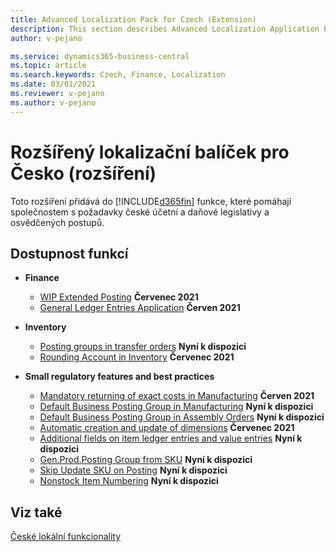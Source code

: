 ```yaml
---
title: Advanced Localization Pack for Czech (Extension) 
description: This section describes Advanced Localization Application Pack for Czech extension functionality.
author: v-pejano

ms.service: dynamics365-business-central
ms.topic: article
ms.search.keywords: Czech, Finance, Localization
ms.date: 03/01/2021
ms.reviewer: v-pejano
ms.author: v-pejano
---
```


# Rozšířený lokalizační balíček pro Česko (rozšíření)

Toto rozšíření přidává do [!INCLUDE[d365fin](../../includes/d365fin_md.md)] funkce, které pomáhají společnostem s požadavky české účetní a daňové legislativy a osvědčených postupů.

## Dostupnost funkcí

- **Finance**
  - [WIP Extended Posting](wip-extended-posting.md) **Červenec 2021**
  - [General Ledger Entries Application](general-ledger-entries-application.md) **Červen 2021**

- **Inventory**
  - [Posting groups in transfer orders](how-to-use-posting-groups-in-transfer-orders.md) **Nyní k dispozici**
  - [Rounding Account in Inventory](how-to-round-account-in-inventory.md) **Červenec 2021**

- **Small regulatory features and best practices**
  - [Mandatory returning of exact costs in Manufacturing](how-to-setup-mandatory-return-exact-costs-manufacturing.md) **Červen 2021**
  - [Default Business Posting Group in Manufacturing](how-to-setup-default-bus-post-group-manufacturing.md) **Nyní k dispozici**
  - [Default Business Posting Group in Assembly Orders](how-to-setup-default-bus-post-group-assembly-orders.md) **Nyní k dispozici**
  - [Automatic creation and update of dimensions](how-to-automatic-creation-and-update-dimensions.md) **Červenec 2021**
  - [Additional fields on item ledger entries and value entries](how-to-use-add-fields-item-entries.md) **Nyní k dispozici**
  - [Gen.Prod.Posting Group from SKU](x.md) **Nyní k dispozici**
  - [Skip Update SKU on Posting](how-to-setup-skip-update-sku-on-posting.md) **Nyní k dispozici**
  - [Nonstock Item Numbering](how-to-setup-nonstock-item-numbering.md) **Nyní k dispozici**

## Viz také

[České lokální funkcionality](czech-local-functionality.md)  
